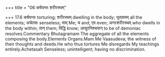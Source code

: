 +++
title = "06 कर्षयन्तः शरीरस्थम्"

+++
17.6 कर्षयन्तः torturing; शरीरस्थम् dwelling in the body; भूतग्रामम् all
the elements; अचेतसः senseless; माम् Me; च and; एव even; अन्तःशरीरस्थम्
who dwells in the body within; तान् them; विद्धि know; आसुरनिश्चयान् to
be of demoniac resolves.Commentary Bhutagramam The aggregate of all the
elements composing the body.Elements Organs.Mam Me Vaasudeva; the
witness of their thoughts and deeds.He who thus tortures Me disregards
My teachings entirely.Achetasah Senseless; unintelligent; having no
discrimination.

